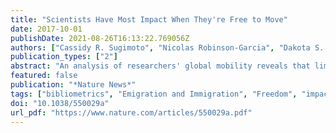 ```yaml
---
title: "Scientists Have Most Impact When They're Free to Move"
date: 2017-10-01
publishDate: 2021-08-26T16:13:22.769056Z
authors: ["Cassidy R. Sugimoto", "Nicolas Robinson-Garcia", "Dakota S. Murray", "Alfredo Yegros-Yegros", "Rodrigo Costas", "Vincent Larivière"]
publication_types: ["2"]
abstract: "An analysis of researchers' global mobility reveals that limiting the circulation of scholars will damage the scientific system, say Cassidy R."
featured: false
publication: "*Nature News*"
tags: ["bibliometrics", "Emigration and Immigration", "Freedom", "impact", "international", "International Cooperation", "mobility", "Research Personnel", "United Kingdom", "United States"]
doi: "10.1038/550029a"
url_pdf: "https://www.nature.com/articles/550029a.pdf"
---
```

